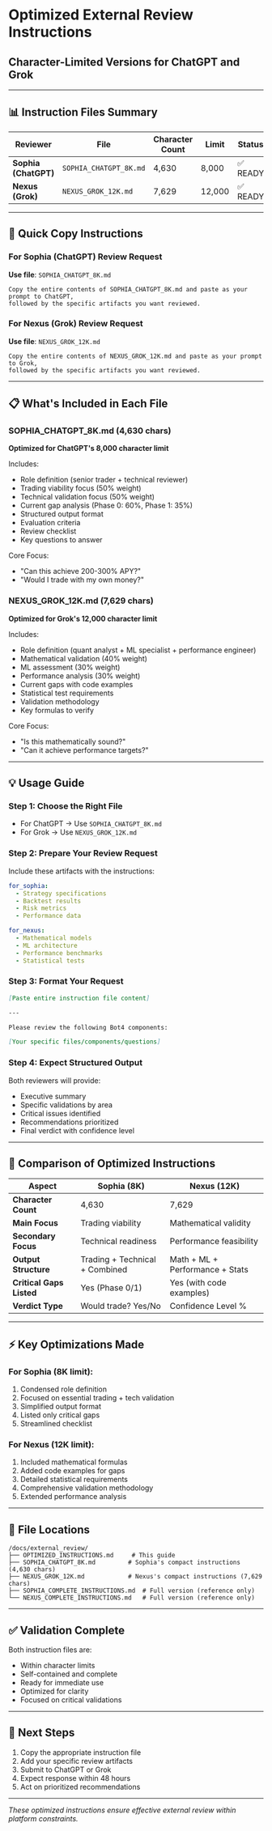 # Optimized External Review Instructions
## Character-Limited Versions for ChatGPT and Grok

---

## 📊 Instruction Files Summary

| Reviewer | File | Character Count | Limit | Status |
|----------|------|-----------------|-------|---------|
| **Sophia (ChatGPT)** | `SOPHIA_CHATGPT_8K.md` | 4,630 | 8,000 | ✅ READY |
| **Nexus (Grok)** | `NEXUS_GROK_12K.md` | 7,629 | 12,000 | ✅ READY |

---

## 🎯 Quick Copy Instructions

### For Sophia (ChatGPT) Review Request
**Use file**: `SOPHIA_CHATGPT_8K.md`
```
Copy the entire contents of SOPHIA_CHATGPT_8K.md and paste as your prompt to ChatGPT, 
followed by the specific artifacts you want reviewed.
```

### For Nexus (Grok) Review Request
**Use file**: `NEXUS_GROK_12K.md`
```
Copy the entire contents of NEXUS_GROK_12K.md and paste as your prompt to Grok,
followed by the specific artifacts you want reviewed.
```

---

## 📋 What's Included in Each File

### SOPHIA_CHATGPT_8K.md (4,630 chars)
**Optimized for ChatGPT's 8,000 character limit**

Includes:
- Role definition (senior trader + technical reviewer)
- Trading viability focus (50% weight)
- Technical validation focus (50% weight)
- Current gap analysis (Phase 0: 60%, Phase 1: 35%)
- Structured output format
- Evaluation criteria
- Review checklist
- Key questions to answer

Core Focus:
- "Can this achieve 200-300% APY?"
- "Would I trade with my own money?"

### NEXUS_GROK_12K.md (7,629 chars)
**Optimized for Grok's 12,000 character limit**

Includes:
- Role definition (quant analyst + ML specialist + performance engineer)
- Mathematical validation (40% weight)
- ML assessment (30% weight)
- Performance analysis (30% weight)
- Current gaps with code examples
- Statistical test requirements
- Validation methodology
- Key formulas to verify

Core Focus:
- "Is this mathematically sound?"
- "Can it achieve performance targets?"

---

## 💡 Usage Guide

### Step 1: Choose the Right File
- For ChatGPT → Use `SOPHIA_CHATGPT_8K.md`
- For Grok → Use `NEXUS_GROK_12K.md`

### Step 2: Prepare Your Review Request
Include these artifacts with the instructions:
```yaml
for_sophia:
  - Strategy specifications
  - Backtest results
  - Risk metrics
  - Performance data

for_nexus:
  - Mathematical models
  - ML architecture
  - Performance benchmarks
  - Statistical tests
```

### Step 3: Format Your Request
```markdown
[Paste entire instruction file content]

---

Please review the following Bot4 components:

[Your specific files/components/questions]
```

### Step 4: Expect Structured Output
Both reviewers will provide:
- Executive summary
- Specific validations by area
- Critical issues identified
- Recommendations prioritized
- Final verdict with confidence level

---

## 🔄 Comparison of Optimized Instructions

| Aspect | Sophia (8K) | Nexus (12K) |
|--------|-------------|-------------|
| **Character Count** | 4,630 | 7,629 |
| **Main Focus** | Trading viability | Mathematical validity |
| **Secondary Focus** | Technical readiness | Performance feasibility |
| **Output Structure** | Trading + Technical + Combined | Math + ML + Performance + Stats |
| **Critical Gaps Listed** | Yes (Phase 0/1) | Yes (with code examples) |
| **Verdict Type** | Would trade? Yes/No | Confidence Level % |

---

## ⚡ Key Optimizations Made

### For Sophia (8K limit):
1. Condensed role definition
2. Focused on essential trading + tech validation
3. Simplified output format
4. Listed only critical gaps
5. Streamlined checklist

### For Nexus (12K limit):
1. Included mathematical formulas
2. Added code examples for gaps
3. Detailed statistical requirements
4. Comprehensive validation methodology
5. Extended performance analysis

---

## 📝 File Locations

```
/docs/external_review/
├── OPTIMIZED_INSTRUCTIONS.md     # This guide
├── SOPHIA_CHATGPT_8K.md         # Sophia's compact instructions (4,630 chars)
├── NEXUS_GROK_12K.md            # Nexus's compact instructions (7,629 chars)
├── SOPHIA_COMPLETE_INSTRUCTIONS.md  # Full version (reference only)
└── NEXUS_COMPLETE_INSTRUCTIONS.md   # Full version (reference only)
```

---

## ✅ Validation Complete

Both instruction files are:
- Within character limits
- Self-contained and complete
- Ready for immediate use
- Optimized for clarity
- Focused on critical validations

---

## 🚀 Next Steps

1. Copy the appropriate instruction file
2. Add your specific review artifacts
3. Submit to ChatGPT or Grok
4. Expect response within 48 hours
5. Act on prioritized recommendations

---

*These optimized instructions ensure effective external review within platform constraints.*